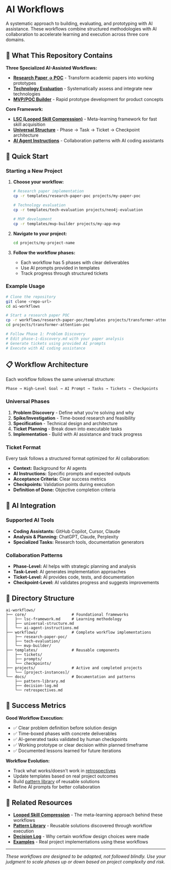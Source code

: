 # AI Workflows

A systematic approach to building, evaluating, and prototyping with AI assistance. These workflows combine structured methodologies with AI collaboration to accelerate learning and execution across three core domains.

## 🎯 What This Repository Contains

**Three Specialized AI-Assisted Workflows:**
- **[Research Paper → POC](workflows/research-paper-poc/)** - Transform academic papers into working prototypes
- **[Technology Evaluation](workflows/tech-evaluation/)** - Systematically assess and integrate new technologies  
- **[MVP/POC Builder](workflows/mvp-builder/)** - Rapid prototype development for product concepts

**Core Framework:**
- **[LSC (Looped Skill Compression)](core/lsc-framework.md)** - Meta-learning framework for fast skill acquisition
- **[Universal Structure](core/universal-structure.md)** - Phase → Task → Ticket → Checkpoint architecture
- **[AI Agent Instructions](core/ai-agent-instructions.md)** - Collaboration patterns with AI coding assistants

## 🚀 Quick Start

### Starting a New Project

1. **Choose your workflow:**
   ```bash
   # Research paper implementation
   cp -r templates/research-paper-poc projects/my-paper-poc
   
   # Technology evaluation  
   cp -r templates/tech-evaluation projects/neo4j-evaluation
   
   # MVP development
   cp -r templates/mvp-builder projects/my-app-mvp
   ```

2. **Navigate to your project:**
   ```bash
   cd projects/my-project-name
   ```

3. **Follow the workflow phases:**
   - Each workflow has 5 phases with clear deliverables
   - Use AI prompts provided in templates
   - Track progress through structured tickets

### Example Usage
```bash
# Clone the repository
git clone <repo-url>
cd ai-workflows

# Start a research paper POC
cp -r workflows/research-paper-poc/templates projects/transformer-attention-poc
cd projects/transformer-attention-poc

# Follow Phase 1: Problem Discovery
# Edit phase-1-discovery.md with your paper analysis
# Generate tickets using provided AI prompts
# Execute with AI coding assistance
```

## 📋 Workflow Architecture

Each workflow follows the same universal structure:

```
Phase → High-Level Goal → AI Prompt → Tasks → Tickets → Checkpoints
```

### Universal Phases
1. **Problem Discovery** - Define what you're solving and why
2. **Spike/Investigation** - Time-boxed research and feasibility  
3. **Specification** - Technical design and architecture
4. **Ticket Planning** - Break down into executable tasks
5. **Implementation** - Build with AI assistance and track progress

### Ticket Format
Every task follows a structured format optimized for AI collaboration:
- **Context:** Background for AI agents
- **AI Instructions:** Specific prompts and expected outputs
- **Acceptance Criteria:** Clear success metrics
- **Checkpoints:** Validation points during execution
- **Definition of Done:** Objective completion criteria

## 🧠 AI Integration

### Supported AI Tools
- **Coding Assistants:** GitHub Copilot, Cursor, Claude
- **Analysis & Planning:** ChatGPT, Claude, Perplexity
- **Specialized Tasks:** Research tools, documentation generators

### Collaboration Patterns
- **Phase-Level:** AI helps with strategic planning and analysis
- **Task-Level:** AI generates implementation approaches
- **Ticket-Level:** AI provides code, tests, and documentation
- **Checkpoint-Level:** AI validates progress and suggests improvements

## 📁 Directory Structure

```
ai-workflows/
├── core/                    # Foundational frameworks
│   ├── lsc-framework.md     # Learning methodology
│   ├── universal-structure.md
│   └── ai-agent-instructions.md
├── workflows/               # Complete workflow implementations
│   ├── research-paper-poc/
│   ├── tech-evaluation/
│   └── mvp-builder/
├── templates/               # Reusable components
│   ├── tickets/
│   ├── prompts/
│   └── checkpoints/
├── projects/                # Active and completed projects
│   └── [project-instances]/
└── docs/                    # Documentation and patterns
    ├── pattern-library.md
    ├── decision-log.md
    └── retrospectives.md
```

## 🎯 Success Metrics

**Good Workflow Execution:**
- ✅ Clear problem definition before solution design
- ✅ Time-boxed phases with concrete deliverables  
- ✅ AI-generated tasks validated by human checkpoints
- ✅ Working prototype or clear decision within planned timeframe
- ✅ Documented lessons learned for future iterations

**Workflow Evolution:**
- Track what works/doesn't work in [retrospectives](docs/retrospectives.md)
- Update templates based on real project outcomes
- Build [pattern library](docs/pattern-library.md) of reusable solutions
- Refine AI prompts for better collaboration

## 🔗 Related Resources

- **[Looped Skill Compression](core/lsc-framework.md)** - The meta-learning approach behind these workflows
- **[Pattern Library](docs/pattern-library.md)** - Reusable solutions discovered through workflow execution
- **[Decision Log](docs/decision-log.md)** - Why certain workflow design choices were made
- **[Examples](projects/)** - Real project implementations using these workflows

---

*These workflows are designed to be adapted, not followed blindly. Use your judgment to scale phases up or down based on project complexity and risk.*